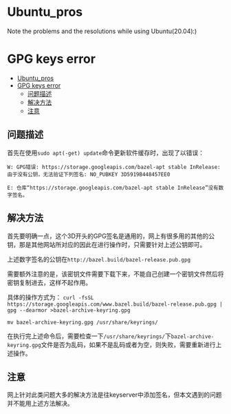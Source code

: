 # Ubuntu_pros
Note the problems and the resolutions while using Ubuntu(20.04):)

# GPG keys error
- [Ubuntu\_pros](#ubuntu_pros)
- [GPG keys error](#gpg-keys-error)
  - [问题描述](#问题描述)
  - [解决方法](#解决方法)
  - [注意](#注意)

## 问题描述
首先在使用`sudo apt(-get) update`命令更新软件缓存时，出现了以错误：

`W: GPG错误: https://storage.googleapis.com/bazel-apt stable InRelease: 由于没有公钥，无法验证下列签名: NO_PUBKEY 3D5919B448457EE0`

`E: 仓库“https://storage.googleapis.com/bazel-apt stable InRelease”没有数字签名。`

## 解决方法
首先要明确一点，这个3D开头的GPG签名是通用的，网上有很多用的其他的公钥，那是其他网站所对应的因此在进行操作时，只需要针对上述公钥即可。

上述数字签名的公钥在`http://bazel.build/bazel-release.pub.gpg`

需要额外注意的是，该密钥文件需要下载下来，不能自己创建一个密钥文件然后将密钥复制进去，这样不起作用。

具体的操作方式为：
`curl -fsSL https://storage.googleapis.com/www.bazel.build/bazel-release.pub.gpg | gpg --dearmor >bazel-archive-keyring.gpg`

`mv bazel-archive-keyring.gpg /usr/share/keyrings/`

在执行完上述命令后，需要检查一下`/usr/share/keyrings/`下`bazel-archive-keyring.gpg`文件是否为乱码，如果不是乱码或者为空，则失败，需要重新进行上述操作。

## 注意
网上针对此类问题大多的解决方法是往keyserver中添加签名，但本文遇到的问题并不能用上述方法解决。
